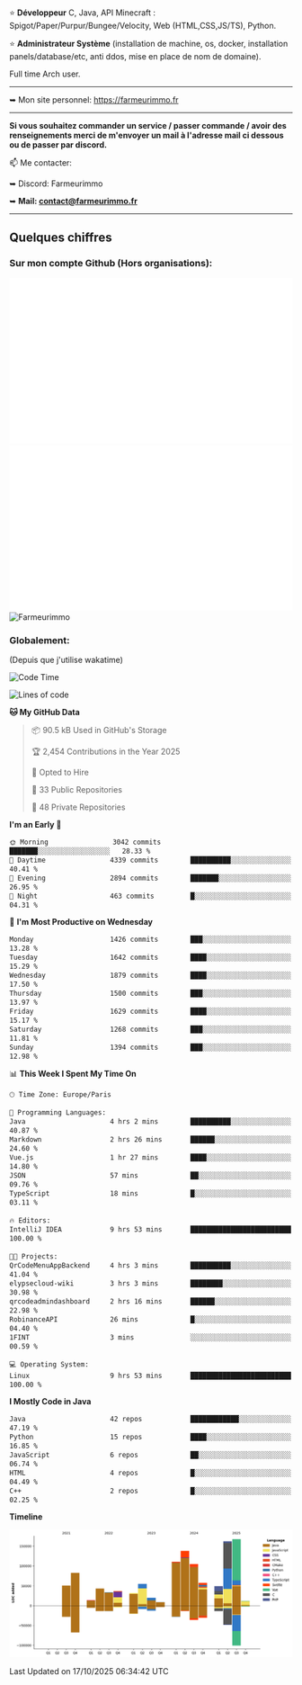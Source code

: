 ⭐ **Développeur** C, Java, API Minecraft : Spigot/Paper/Purpur/Bungee/Velocity, Web (HTML,CSS,JS/TS), Python.

⭐ **Administrateur Système** (installation de machine, os, docker, installation panels/database/etc, anti ddos, mise en place de nom de domaine).

Full time Arch user.

---

➥ Mon site personnel: https://farmeurimmo.fr

---

**Si vous souhaitez commander un service / passer commande / avoir des renseignements merci de m'envoyer un mail à l'adresse mail ci dessous ou de passer par discord.**

📫 Me contacter:
 
   ➥ Discord: Farmeurimmo
   
   ➥ **Mail: contact@farmeurimmo.fr**

---
## Quelques chiffres

### Sur mon compte Github (Hors organisations):

<a href="https://github.com/Farmeurimmo/github-stats">
<img src="https://github.com/Farmeurimmo/github-stats/blob/master/generated/overview.svg#gh-dark-mode-only" />
<img src="https://github.com/Farmeurimmo/github-stats/blob/master/generated/languages.svg#gh-dark-mode-only" />
</a>

<img src="https://komarev.com/ghpvc/?username=Farmeurimmo" alt="Farmeurimmo" />

### Globalement:

(Depuis que j'utilise wakatime)
<!--START_SECTION:waka-->
![Code Time](http://img.shields.io/badge/Code%20Time-2%2C498%20hrs%2018%20mins-blue)

![Lines of code](https://img.shields.io/badge/From%20Hello%20World%20I%27ve%20Written-1.2%20million%20lines%20of%20code-blue)

**🐱 My GitHub Data** 

> 📦 90.5 kB Used in GitHub's Storage 
 > 
> 🏆 2,454 Contributions in the Year 2025
 > 
> 💼 Opted to Hire
 > 
> 📜 33 Public Repositories 
 > 
> 🔑 48 Private Repositories 
 > 
**I'm an Early 🐤** 

```text
🌞 Morning                3042 commits        ███████░░░░░░░░░░░░░░░░░░   28.33 % 
🌆 Daytime                4339 commits        ██████████░░░░░░░░░░░░░░░   40.41 % 
🌃 Evening                2894 commits        ███████░░░░░░░░░░░░░░░░░░   26.95 % 
🌙 Night                  463 commits         █░░░░░░░░░░░░░░░░░░░░░░░░   04.31 % 
```
📅 **I'm Most Productive on Wednesday** 

```text
Monday                   1426 commits        ███░░░░░░░░░░░░░░░░░░░░░░   13.28 % 
Tuesday                  1642 commits        ████░░░░░░░░░░░░░░░░░░░░░   15.29 % 
Wednesday                1879 commits        ████░░░░░░░░░░░░░░░░░░░░░   17.50 % 
Thursday                 1500 commits        ███░░░░░░░░░░░░░░░░░░░░░░   13.97 % 
Friday                   1629 commits        ████░░░░░░░░░░░░░░░░░░░░░   15.17 % 
Saturday                 1268 commits        ███░░░░░░░░░░░░░░░░░░░░░░   11.81 % 
Sunday                   1394 commits        ███░░░░░░░░░░░░░░░░░░░░░░   12.98 % 
```


📊 **This Week I Spent My Time On** 

```text
🕑︎ Time Zone: Europe/Paris

💬 Programming Languages: 
Java                     4 hrs 2 mins        ██████████░░░░░░░░░░░░░░░   40.87 % 
Markdown                 2 hrs 26 mins       ██████░░░░░░░░░░░░░░░░░░░   24.60 % 
Vue.js                   1 hr 27 mins        ████░░░░░░░░░░░░░░░░░░░░░   14.80 % 
JSON                     57 mins             ██░░░░░░░░░░░░░░░░░░░░░░░   09.76 % 
TypeScript               18 mins             █░░░░░░░░░░░░░░░░░░░░░░░░   03.11 % 

🔥 Editors: 
IntelliJ IDEA            9 hrs 53 mins       █████████████████████████   100.00 % 

🐱‍💻 Projects: 
QrCodeMenuAppBackend     4 hrs 3 mins        ██████████░░░░░░░░░░░░░░░   41.04 % 
elypsecloud-wiki         3 hrs 3 mins        ████████░░░░░░░░░░░░░░░░░   30.98 % 
qrcodeadmindashboard     2 hrs 16 mins       ██████░░░░░░░░░░░░░░░░░░░   22.98 % 
RobinanceAPI             26 mins             █░░░░░░░░░░░░░░░░░░░░░░░░   04.40 % 
1FINT                    3 mins              ░░░░░░░░░░░░░░░░░░░░░░░░░   00.59 % 

💻 Operating System: 
Linux                    9 hrs 53 mins       █████████████████████████   100.00 % 
```

**I Mostly Code in Java** 

```text
Java                     42 repos            ████████████░░░░░░░░░░░░░   47.19 % 
Python                   15 repos            ████░░░░░░░░░░░░░░░░░░░░░   16.85 % 
JavaScript               6 repos             ██░░░░░░░░░░░░░░░░░░░░░░░   06.74 % 
HTML                     4 repos             █░░░░░░░░░░░░░░░░░░░░░░░░   04.49 % 
C++                      2 repos             █░░░░░░░░░░░░░░░░░░░░░░░░   02.25 % 
```



**Timeline**

![Lines of Code chart](https://raw.githubusercontent.com/Farmeurimmo/Farmeurimmo/main/assets/bar_graph.png)


 Last Updated on 17/10/2025 06:34:42 UTC
<!--END_SECTION:waka-->
